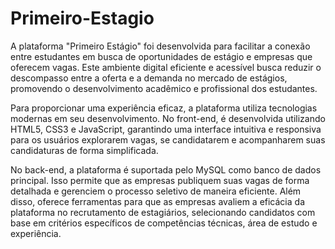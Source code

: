 # Primeiro-Estagio

A plataforma "Primeiro Estágio" foi desenvolvida para facilitar a conexão entre estudantes em busca de oportunidades de estágio e empresas que oferecem vagas. Este ambiente digital eficiente e acessível busca reduzir o descompasso entre a oferta e a demanda no mercado de estágios, promovendo o desenvolvimento acadêmico e profissional dos estudantes.

Para proporcionar uma experiência eficaz, a plataforma utiliza tecnologias modernas em seu desenvolvimento. No front-end, é desenvolvida utilizando HTML5, CSS3 e JavaScript, garantindo uma interface intuitiva e responsiva para os usuários explorarem vagas, se candidatarem e acompanharem suas candidaturas de forma simplificada.

No back-end, a plataforma é suportada pelo MySQL como banco de dados principal. Isso permite que as empresas publiquem suas vagas de forma detalhada e gerenciem o processo seletivo de maneira eficiente. Além disso, oferece ferramentas para que as empresas avaliem a eficácia da plataforma no recrutamento de estagiários, selecionando candidatos com base em critérios específicos de competências técnicas, área de estudo e experiência.
